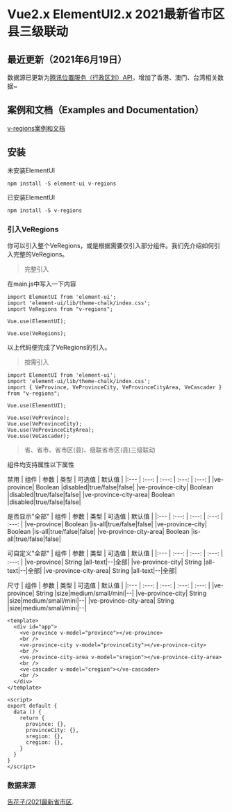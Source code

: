 # Vue2.x ElementUI2.x 2021最新省市区县三级联动

## 最近更新（2021年6月19日）
数据源已更新为[腾讯位置服务（行政区划）API](https://lbs.qq.com/service/webService/webServiceGuide/webServiceDistrict)，增加了香港、澳门、台湾相关数据~

## 案例和文档（Examples and Documentation）

[v-regions案例和文档](https://dukanglyb.github.io/v-regions/docs)

## 安装
未安装ElementUI
```
npm install -S element-ui v-regions
```
已安装ElementUI
```
npm install -S v-regions
```

### 引入VeRegions
你可以引入整个VeRegions，或是根据需要仅引入部分组件。我们先介绍如何引入完整的VeRegions。
>完整引入

在main.js中写入一下内容
```
import ElementUI from 'element-ui';
import 'element-ui/lib/theme-chalk/index.css';
import VeRegions from "v-regions";

Vue.use(ElementUI);

Vue.use(VeRegions);
```
以上代码便完成了VeRegions的引入。

> 按需引入
```
import ElementUI from 'element-ui';
import 'element-ui/lib/theme-chalk/index.css';
import { VeProvince, VeProvinceCity, VeProvinceCityArea, VeCascader } from "v-regions";

Vue.use(ElementUI);

Vue.use(VeProvince);
Vue.use(VeProvinceCity);
Vue.use(VeProvinceCityArea);
Vue.use(VeCascader);
```

>省、省市、省市区(县)、级联省市区(县)三级联动

组件均支持属性以下属性

禁用
| 组件 | 参数 | 类型 | 可选值 | 默认值 |
|:--- | :---: | :---: | :---: | :---: |
|ve-province| Boolean |disabled|true/false|false|
|ve-province-city| Boolean |disabled|true/false|false|
|ve-province-city-area| Boolean |disabled|true/false|false|

是否显示"全部"
| 组件 | 参数 | 类型 | 可选值 | 默认值 |
|:--- | :---: | :---: | :---: | :---: |
|ve-province| Boolean |is-all|true/false|false|
|ve-province-city| Boolean |is-all|true/false|false|
|ve-province-city-area| Boolean |is-all|true/false|false|

可自定义"全部"
| 组件 | 参数 | 类型 | 可选值 | 默认值 |
|:--- | :---: | :---: | :---: | :---: |
|ve-province| String |all-text|--|全部|
|ve-province-city| String |all-text|--|全部|
|ve-province-city-area| String |all-text|--|全部|

尺寸
| 组件 | 参数 | 类型 | 可选值 | 默认值 |
|:--- | :---: | :---: | :---: | :---: |
|ve-province| String |size|medium/small/mini|--|
|ve-province-city| String |size|medium/small/mini|--|
|ve-province-city-area| String |size|medium/small/mini|--|


```
<template>
  <div id="app">
    <ve-province v-model="province"></ve-province>
    <br />
    <ve-province-city v-model="provinceCity"></ve-province-city>
    <br />
    <ve-province-city-area v-model="sregion"></ve-province-city-area>
    <br />
    <ve-cascader v-model="cregion"></ve-cascader>
    <br />
  </div>
</template>

<script>
export default {
  data () {
    return {
      province: {},
      provinceCity: {},
      sregion: {},
      cregion: {},
    }
  }
}
</script>
```

### 数据来源
[告花子/2021最新省市区](https://gitee.com/gaohuazi/china_regions).
